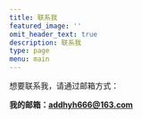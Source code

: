 ```yaml
---
title: 联系我
featured_image: ''
omit_header_text: true
description: 联系我
type: page
menu: main
---
```

想要联系我，请通过邮箱方式：

**我的邮箱：addhyh666@163.com**


